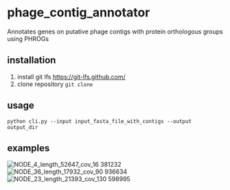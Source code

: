 # phage_contig_annotator
Annotates genes on putative phage contigs with protein orthologous groups using PHROGs

## installation 

1) install git lfs https://git-lfs.github.com/ <br>
2) clone repository ``` git clone   ```


## usage
```
python cli.py --input input_fasta_file_with_contigs --output output_dir

```
## examples 
![NODE_4_length_52647_cov_16 381232](https://user-images.githubusercontent.com/34155351/199741650-0b063871-feb1-4e1e-93d2-f39b9fadcb33.png)
![NODE_36_length_17932_cov_90 936634](https://user-images.githubusercontent.com/34155351/199742219-d7eed8ef-2707-46ee-842d-f2d3efa247d6.png)
![NODE_23_length_21393_cov_130 598995](https://user-images.githubusercontent.com/34155351/199742302-6eb0de41-2415-4626-903f-2fd6857463d7.png)

